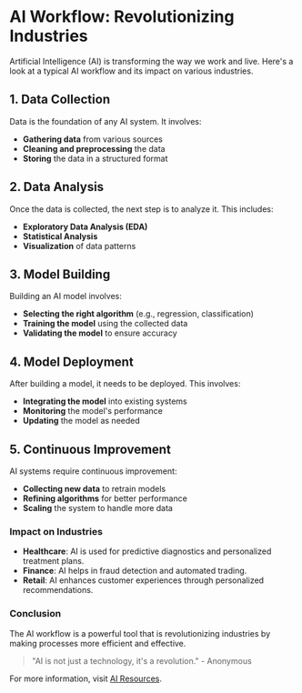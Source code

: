 # AI Workflow: Revolutionizing Industries

Artificial Intelligence (AI) is transforming the way we work and live. Here's a look at a typical AI workflow and its impact on various industries.

## 1. Data Collection
Data is the foundation of any AI system. It involves:
- **Gathering data** from various sources
- **Cleaning and preprocessing** the data
- **Storing** the data in a structured format

## 2. Data Analysis
Once the data is collected, the next step is to analyze it. This includes:
- **Exploratory Data Analysis (EDA)**
- **Statistical Analysis**
- **Visualization** of data patterns

## 3. Model Building
Building an AI model involves:
- **Selecting the right algorithm** (e.g., regression, classification)
- **Training the model** using the collected data
- **Validating the model** to ensure accuracy

## 4. Model Deployment
After building a model, it needs to be deployed. This involves:
- **Integrating the model** into existing systems
- **Monitoring** the model's performance
- **Updating** the model as needed

## 5. Continuous Improvement
AI systems require continuous improvement:
- **Collecting new data** to retrain models
- **Refining algorithms** for better performance
- **Scaling** the system to handle more data

### Impact on Industries
- **Healthcare**: AI is used for predictive diagnostics and personalized treatment plans.
- **Finance**: AI helps in fraud detection and automated trading.
- **Retail**: AI enhances customer experiences through personalized recommendations.

### Conclusion
The AI workflow is a powerful tool that is revolutionizing industries by making processes more efficient and effective.

> "AI is not just a technology, it's a revolution." - Anonymous

For more information, visit [AI Resources](https://www.example.com).
